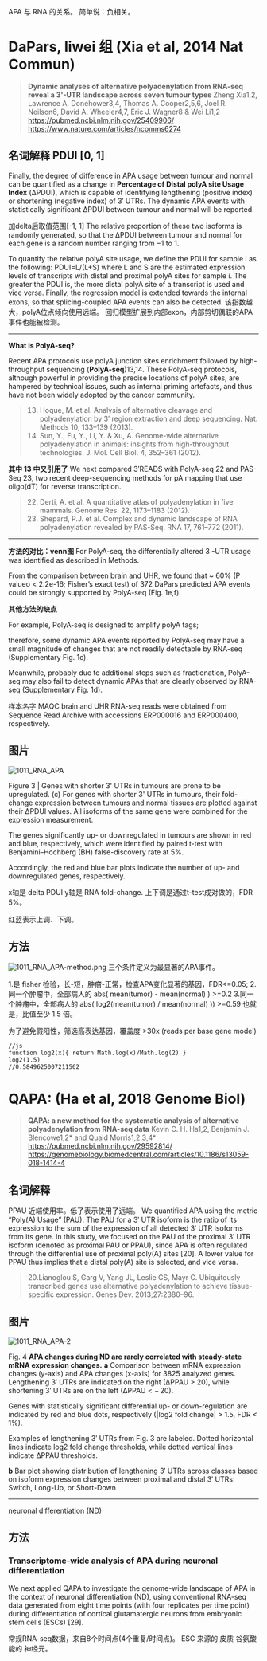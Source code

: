 APA 与 RNA 的关系。
简单说：负相关。



# DaPars, liwei 组 (Xia et al, 2014 Nat Commun)
> **Dynamic analyses of alternative polyadenylation from RNA-seq reveal a 3'-UTR landscape across seven tumour types**
> Zheng Xia1,2, Lawrence A. Donehower3,4, Thomas A. Cooper2,5,6, Joel R. Neilson6, David A. Wheeler4,7, Eric J. Wagner8 & Wei Li1,2
> https://pubmed.ncbi.nlm.nih.gov/25409906/
> https://www.nature.com/articles/ncomms6274


## 名词解释 PDUI [0, 1]
Finally, the degree of difference in APA usage between tumour and normal can be quantified as a change in **Percentage of Distal polyA site Usage Index** (ΔPDUI), which is capable of identifying lengthening (positive index) or shortening (negative index) of 3′ UTRs. The dynamic APA events with statistically significant ΔPDUI between tumour and normal will be reported.


加delta后取值范围[-1, 1]
The relative proportion of these two isoforms is randomly generated, so that the ΔPDUI between tumour and normal for each gene is a random number ranging from −1 to 1. 



To quantify the relative polyA site usage, we define the PDUI for sample i as the following:
PDUI=L/(L+S)
where L and S are the estimated expression levels of transcripts with distal and proximal polyA sites for sample i. The greater the PDUI is, the more distal polyA site of a transcript is used and vice versa. Finally, the regression model is extended towards the internal exons, so that splicing-coupled APA events can also be detected.
该指数越大，polyA位点倾向使用远端。
回归模型扩展到内部exon，内部剪切偶联的APA事件也能被检测。


---
**What is PolyA-seq?**

Recent APA protocols use polyA junction sites enrichment followed by high-throughput sequencing (**PolyA-seq**)13,14. These PolyA-seq protocols, although powerful in providing the precise locations of polyA sites, are hampered by technical issues, such as internal priming artefacts, and thus have not been widely adopted by the cancer community. 

> 13. Hoque, M. et al. Analysis of alternative cleavage and polyadenylation by 3′ region extraction and deep sequencing. Nat. Methods 10, 133–139 (2013).
> 14. Sun, Y., Fu, Y., Li, Y. & Xu, A. Genome-wide alternative polyadenylation in animals: insights from high-throughput technologies. J. Mol. Cell Biol. 4, 352–361 (2012).


**其中 13 中又引用了**
We next compared 3′READS with PolyA-seq 22 and PAS-Seq 23, two recent deep-sequencing methods for pA mapping that use oligo(dT) for reverse transcription. 
> 22. Derti, A. et al. A quantitative atlas of polyadenylation in five mammals. Genome Res. 22, 1173–1183 (2012).
> 23. Shepard, P.J. et al. Complex and dynamic landscape of RNA polyadenylation revealed by PAS-Seq. RNA 17, 761–772 (2011).



---
**方法的对比：venn图**
For PolyA-seq, the differentially altered 3 -UTR usage was identified as described in Methods.

From the comparison between brain and UHR, we found that ~ 60% (P valueo < 2.2e-16; Fisher’s exact test) of 372 DaPars predicted APA events could be strongly supported by PolyA-seq (Fig. 1e,f).




**其他方法的缺点**

For example, PolyA-seq is designed to amplify polyA tags; 

therefore, some dynamic APA events reported by PolyA-seq may have a small magnitude of changes that are not readily detectable by RNA-seq (Supplementary Fig. 1c).

Meanwhile, probably due to additional steps such as fractionation, PolyA-seq may also fail to detect dynamic APAs that are clearly observed by RNA-seq (Supplementary Fig. 1d). 


样本名字
MAQC brain and UHR RNA-seq reads were obtained from Sequence Read Archive with accessions ERP000016 and ERP000400, respectively.









## 图片
![1011_RNA_APA](/data/2021/images/10/1011_RNA_APA.png)

Figure 3 | Genes with shorter 3' UTRs in tumours are prone to be upregulated.
(c) For genes with shorter 3' UTRs in tumours, their fold-change expression between tumours and normal tissues are plotted against their ∆PDUI values. 
All isoforms of the same gene were combined for the expression measurement. 

The genes significantly up- or downregulated in tumours are shown in red and blue, respectively, which were identified by paired t-test with Benjamini–Hochberg (BH) false-discovery rate at 5%. 

Accordingly, the red and blue bar plots indicate the number of up- and downregulated genes, respectively.

x轴是 delta PDUI
y轴是 RNA fold-change. 上下调是通过t-test成对做的，FDR 5%。

红蓝表示上调、下调。




## 方法
![1011_RNA_APA-method.png](/data/2021/images/10/1011_RNA_APA-method.png)
三个条件定义为最显著的APA事件。

1.是 fisher 检验，长-短，肿瘤-正常，检查APA变化显著的基因，FDR<=0.05;
2.同一个肿瘤中，全部病人的 abs( mean(tumor) - mean(normal) ) >=0.2
3.同一个肿瘤中，全部病人的 abs( log2(mean(tumor) / mean(normal) )) >=0.59
也就是，比值至少 1.5 倍。

为了避免假阳性，筛选高表达基因，覆盖度 >30x (reads per base gene model)


```
//js
function log2(x){ return Math.log(x)/Math.log(2) }
log2(1.5) 
//0.5849625007211562
```








# QAPA: (Ha et al, 2018 Genome Biol)
> **QAPA: a new method for the systematic analysis of alternative polyadenylation from RNA-seq data**
> Kevin C. H. Ha1,2, Benjamin J. Blencowe1,2* and Quaid Morris1,2,3,4*
> https://pubmed.ncbi.nlm.nih.gov/29592814/
> https://genomebiology.biomedcentral.com/articles/10.1186/s13059-018-1414-4


## 名词解释
PPAU 近端使用率。低了表示使用了远端。
We quantified APA using the metric “Poly(A) Usage” (PAU). The PAU for a 3′ UTR isoform is the ratio of its expression to the sum of the expression of all detected 3′ UTR isoforms from its gene. In this study, we focused on the PAU of the proximal 3′ UTR isoform (denoted as proximal PAU or PPAU), since APA is often regulated through the differential use of proximal poly(A) sites [20]. A lower value for PPAU thus implies that a distal poly(A) site is selected, and vice versa.

> 20.Lianoglou S, Garg V, Yang JL, Leslie CS, Mayr C. Ubiquitously transcribed genes use alternative polyadenylation to achieve tissue-specific expression. Genes Dev. 2013;27:2380–96.



## 图片
![1011_RNA_APA-2](/data/2021/images/10/1011_RNA_APA-2.png)

Fig. 4 **APA changes during ND are rarely correlated with steady-state mRNA expression changes.** 
**a** Comparison between mRNA expression changes (y-axis) and APA changes (x-axis) for 3825 analyzed genes. 
Lengthening 3′ UTRs are indicated on the right (∆PPAU > 20), 
while shortening 3′ UTRs are on the left (∆PPAU < − 20). 

Genes with statistically significant differential up- or down-regulation are indicated by red and blue dots, respectively (|log2 fold change| > 1.5, FDR < 1%). 

Examples of lengthening 3′ UTRs from Fig. 3 are labeled. 
Dotted horizontal lines indicate log2 fold change thresholds, 
while dotted vertical lines indicate ∆PPAU thresholds. 

**b** Bar plot showing distribution of lengthening 3′ UTRs across classes based on isoform expression changes between proximal and distal 3′ UTRs: Switch, Long-Up, or Short-Down

---
neuronal differentiation (ND)



## 方法

### Transcriptome-wide analysis of APA during neuronal differentiation
We next applied QAPA to investigate the genome-wide landscape of APA in the context of neuronal differentiation (ND), using conventional RNA-seq data generated from eight time points (with four replicates per time point) during differentiation of cortical glutamatergic neurons from embryonic stem cells (ESCs) [29].

常规RNA-seq数据，来自8个时间点(4个重复/时间点)。 ESC 来源的 皮质 谷氨酸能的 神经元。

